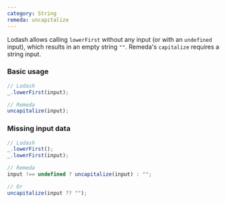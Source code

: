 ```yaml
---
category: String
remeda: uncapitalize
---
```


Lodash allows calling `lowerFirst` without any input (or with an `undefined`
input), which results in an empty string `""`. Remeda's `capitalize` requires a
string input.

### Basic usage

```ts
// Lodash
_.lowerFirst(input);

// Remeda
uncapitalize(input);
```

### Missing input data

```ts
// Lodash
_.lowerFirst();
_.lowerFirst(input);

// Remeda
input !== undefined ? uncapitalize(input) : "";

// Or
uncapitalize(input ?? "");
```

